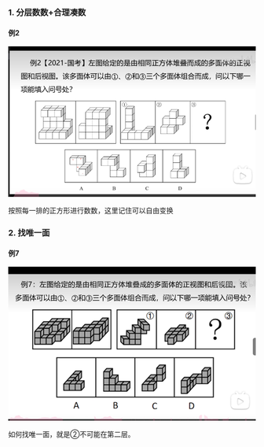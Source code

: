 ### 1. 分层数数+合理凑数

#### 例2

![](./images/立体拼合/1.png)

按照每一排的正方形进行数数，这里记住可以自由变换

### 2. 找唯一面

#### 例7

![](./images/立体拼合/2.png)

如何找唯一面，就是②不可能在第二层。

